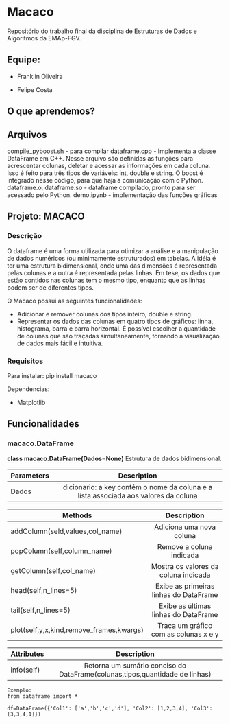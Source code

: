 # Macaco

Repositório do trabalho final da disciplina de Estruturas de Dados e Algoritmos da EMAp-FGV.

## Equipe:

- Franklin Oliveira

- Felipe Costa 

## O que aprendemos?

## Arquivos

compile_pyboost.sh - para compilar
dataframe.cpp - Implementa a classe DataFrame em C++. Nesse arquivo são definidas as funções para acrescentar colunas, deletar e acessar
as informações em cada coluna. Isso é feito para três tipos de variáveis: int, double e string. O boost é integrado nesse código, para que
haja a comunicação com o Python.
dataframe.o, dataframe.so - dataframe compilado, pronto para ser acessado pelo Python.
demo.ipynb - implementação das funções gráficas

## Projeto: MACACO

### Descrição

O dataframe é uma forma utilizada para otimizar a análise e a manipulação de dados numéricos (ou minimamente estruturados)  em tabelas. A idéia é ter uma estrutura bidimensional, onde uma das dimensões é representada pelas colunas e a outra é representada pelas linhas. Em tese, os dados que estão contidos nas colunas tem o mesmo tipo, enquanto que as linhas podem ser de diferentes tipos. 

O Macaco possui as seguintes funcionalidades:
* Adicionar e remover colunas dos tipos inteiro, double e string.
* Representar os dados das colunas em quatro tipos de gráficos: linha, histograma, barra e barra horizontal. É possível escolher a quantidade de colunas que são traçadas simultaneamente, tornando a visualização de dados mais fácil e intuitiva.

### Requisitos

Para instalar:
pip install macaco

Dependencias:
* Matplotlib

## Funcionalidades

### macaco.DataFrame
**class macaco.DataFrame(Dados=None)**
Estrutura de dados bidimensional.

|Parameters  | Description|
|------------|:-----------------------------------------------------------------------------------:|
|Dados       |  dicionario: a key contém o nome da coluna e a lista associada aos valores da coluna|

|Methods|Description|
|------------|:-----------------------------------------------------------------------------------:|
|addColumn(seld,values,col_name)|Adiciona uma nova coluna|
|popColumn(self,column_name)|Remove a coluna indicada|
|getColumn(self,col_name)|Mostra os valores da coluna indicada|
|head(self,n_lines=5)|Exibe as primeiras linhas do DataFrame|
|tail(self,n_lines=5)|Exibe as últimas linhas do DataFrame|
|plot(self,y,x,kind,remove_frames,kwargs)|Traça um gráfico com as colunas x e y|

|Attributes|Description|
|------------|:-----------------------------------------------------------------------------------:|
|info(self)|Retorna um sumário conciso do DataFrame(colunas,tipos,quantidade de linhas)|

    
    
    Exemplo:
    from dataframe import *
    
    df=DataFrame({'Col1': ['a','b','c','d'], 'Col2': [1,2,3,4], 'Col3':[3,3,4,1]})
    

